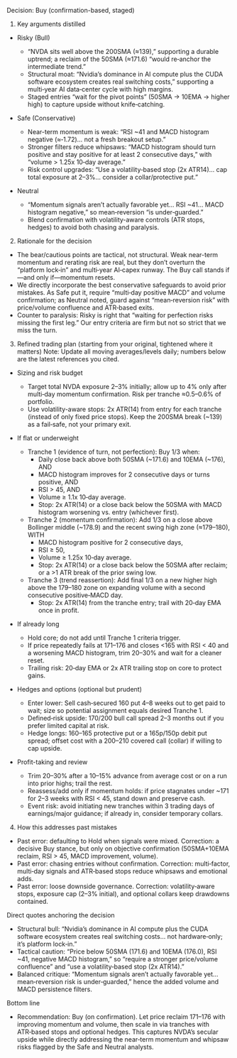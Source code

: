 Decision: Buy (confirmation-based, staged)

1) Key arguments distilled
- Risky (Bull)
  - “NVDA sits well above the 200SMA (≈139),” supporting a durable uptrend; a reclaim of the 50SMA (≈171.6) “would re‑anchor the intermediate trend.”
  - Structural moat: “Nvidia’s dominance in AI compute plus the CUDA software ecosystem creates real switching costs,” supporting a multi‑year AI data‑center cycle with high margins.
  - Staged entries “wait for the pivot points” (50SMA → 10EMA → higher high) to capture upside without knife‑catching.

- Safe (Conservative)
  - Near-term momentum is weak: “RSI ~41 and MACD histogram negative (≈‑1.72)… not a fresh breakout setup.”
  - Stronger filters reduce whipsaws: “MACD histogram should turn positive and stay positive for at least 2 consecutive days,” with “volume > 1.25x 10‑day average.”
  - Risk control upgrades: “Use a volatility‑based stop (2x ATR14)… cap total exposure at 2–3%… consider a collar/protective put.”

- Neutral
  - “Momentum signals aren’t actually favorable yet… RSI ~41… MACD histogram negative,” so mean‑reversion “is under‑guarded.”
  - Blend confirmation with volatility-aware controls (ATR stops, hedges) to avoid both chasing and paralysis.

2) Rationale for the decision
- The bear/cautious points are tactical, not structural. Weak near-term momentum and rerating risk are real, but they don’t overturn the “platform lock‑in” and multi‑year AI‑capex runway. The Buy call stands if—and only if—momentum resets.
- We directly incorporate the best conservative safeguards to avoid prior mistakes. As Safe put it, require “multi‑day positive MACD” and volume confirmation; as Neutral noted, guard against “mean‑reversion risk” with price/volume confluence and ATR‑based exits.
- Counter to paralysis: Risky is right that “waiting for perfection risks missing the first leg.” Our entry criteria are firm but not so strict that we miss the turn.

3) Refined trading plan (starting from your original, tightened where it matters)
Note: Update all moving averages/levels daily; numbers below are the latest references you cited.

- Sizing and risk budget
  - Target total NVDA exposure 2–3% initially; allow up to 4% only after multi‑day momentum confirmation. Risk per tranche ≈0.5–0.6% of portfolio.
  - Use volatility-aware stops: 2x ATR(14) from entry for each tranche (instead of only fixed price stops). Keep the 200SMA break (~139) as a fail‑safe, not your primary exit.

- If flat or underweight
  - Tranche 1 (evidence of turn, not perfection): Buy 1/3 when:
    - Daily close back above both 50SMA (~171.6) and 10EMA (~176), AND
    - MACD histogram improves for 2 consecutive days or turns positive, AND
    - RSI > 45, AND
    - Volume ≥ 1.1x 10‑day average.
    - Stop: 2x ATR(14) or a close back below the 50SMA with MACD histogram worsening vs. entry (whichever first).
  - Tranche 2 (momentum confirmation): Add 1/3 on a close above Bollinger middle (~178.9) and the recent swing high zone (≈179–180), WITH
    - MACD histogram positive for 2 consecutive days,
    - RSI ≥ 50,
    - Volume ≥ 1.25x 10‑day average.
    - Stop: 2x ATR(14) or a close back below the 50SMA after reclaim; or a >1 ATR break of the prior swing low.
  - Tranche 3 (trend reassertion): Add final 1/3 on a new higher high above the 179–180 zone on expanding volume with a second consecutive positive‑MACD day.
    - Stop: 2x ATR(14) from the tranche entry; trail with 20‑day EMA once in profit.

- If already long
  - Hold core; do not add until Tranche 1 criteria trigger.
  - If price repeatedly fails at 171–176 and closes <165 with RSI < 40 and a worsening MACD histogram, trim 20–30% and wait for a cleaner reset.
  - Trailing risk: 20‑day EMA or 2x ATR trailing stop on core to protect gains.

- Hedges and options (optional but prudent)
  - Enter lower: Sell cash‑secured 160 put 4–8 weeks out to get paid to wait; size so potential assignment equals desired Tranche 1.
  - Defined‑risk upside: 170/200 bull call spread 2–3 months out if you prefer limited capital at risk.
  - Hedge longs: 160–165 protective put or a 165p/150p debit put spread; offset cost with a 200–210 covered call (collar) if willing to cap upside.

- Profit-taking and review
  - Trim 20–30% after a 10–15% advance from average cost or on a run into prior highs; trail the rest.
  - Reassess/add only if momentum holds: if price stagnates under ~171 for 2–3 weeks with RSI < 45, stand down and preserve cash.
  - Event risk: avoid initiating new tranches within 3 trading days of earnings/major guidance; if already in, consider temporary collars.

4) How this addresses past mistakes
- Past error: defaulting to Hold when signals were mixed. Correction: a decisive Buy stance, but only on objective confirmation (50SMA+10EMA reclaim, RSI > 45, MACD improvement, volume).
- Past error: chasing entries without confirmation. Correction: multi‑factor, multi‑day signals and ATR‑based stops reduce whipsaws and emotional adds.
- Past error: loose downside governance. Correction: volatility‑aware stops, exposure cap (2–3% initial), and optional collars keep drawdowns contained.

Direct quotes anchoring the decision
- Structural bull: “Nvidia’s dominance in AI compute plus the CUDA software ecosystem creates real switching costs… not hardware‑only; it’s platform lock‑in.”
- Tactical caution: “Price below 50SMA (171.6) and 10EMA (176.0), RSI ~41, negative MACD histogram,” so “require a stronger price/volume confluence” and “use a volatility‑based stop (2x ATR14).”
- Balanced critique: “Momentum signals aren’t actually favorable yet… mean‑reversion risk is under‑guarded,” hence the added volume and MACD persistence filters.

Bottom line
- Recommendation: Buy (on confirmation). Let price reclaim 171–176 with improving momentum and volume, then scale in via tranches with ATR‑based stops and optional hedges. This captures NVDA’s secular upside while directly addressing the near‑term momentum and whipsaw risks flagged by the Safe and Neutral analysts.